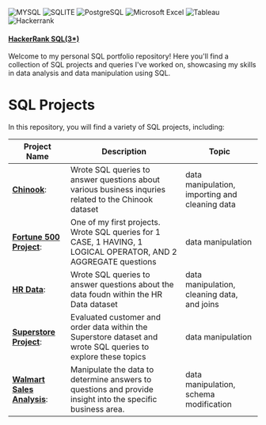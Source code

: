 ![MYSQL](https://img.shields.io/badge/MySQL-005C84?style=for-the-badge&logo=mysql&logoColor=white)
![SQLITE](https://img.shields.io/badge/SQLite-07405E?style=for-the-badge&logo=sqlite&logoColor=white)
![PostgreSQL](https://img.shields.io/badge/PostgreSQL-316192?style=for-the-badge&logo=postgresql&logoColor=white)
![Microsoft Excel](https://img.shields.io/badge/Microsoft_Excel-217346?style=for-the-badge&logo=microsoft-excel&logoColor=white)
![Tableau](https://img.shields.io/badge/Tableau-E97627?style=for-the-badge&logo=Tableau&logoColor=white)
![Hackerrank](https://img.shields.io/badge/-Hackerrank-2EC866?style=for-the-badge&logo=HackerRank&logoColor=white)

#### [HackerRank SQL(3*)](https://www.hackerrank.com/profile/rich_sampson17)

Welcome to my personal SQL portfolio repository! Here you'll find a collection of SQL projects and queries I've worked on, showcasing my skills in data analysis and data manipulation using SQL.

# SQL Projects

 In this repository, you will find a variety of SQL projects, including:

Project Name  | Description   |  Topic
------------- | ------------- | ------------------
[**Chinook**](https://github.com/RSampson17/SQL/tree/main/Chinook):  | Wrote SQL queries to answer questions about various business inquries related to the Chinook dataset  | data manipulation, importing and cleaning data
[**Fortune 500 Project**](https://github.com/RSampson17/SQL/tree/main/Fortune%20500):  |  One of my first projects. Wrote SQL queries for 1 CASE, 1 HAVING, 1 LOGICAL OPERATOR, AND 2 AGGREGATE questions  |  data manipulation
[**HR Data**](https://github.com/RSampson17/SQL/tree/main/HR%20Data): | Wrote SQL queries to answer questions about the data foudn within the HR Data dataset | data manipulation, cleaning data, and joins
[**Superstore Project**](https://github.com/RSampson17/SQL/tree/main/Superstore):  |  Evaluated customer and order data within the Superstore dataset and wrote SQL queries to explore these topics  |  data manipulation
[**Walmart Sales Analysis**](https://github.com/RSampson17/SQL/tree/main/Walmart%20Sales%20Analysis):  |  Manipulate the data to determine answers to questions and provide insight into the specific business area.  |  data manipulation, schema modification



